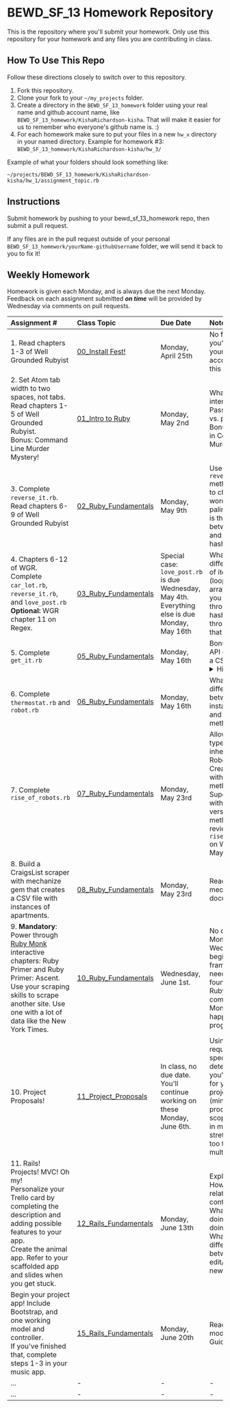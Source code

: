 BEWD_SF_13 Homework Repository
=============================

This is the repository where you'll submit your homework. Only use this repository for your homework and any files you are contributing in class.

How To Use This Repo
-----------------------

Follow these directions closely to switch over to this repository.

1. Fork this repository.
2. Clone your fork to your ```~/my_projects``` folder.
3. Create a directory in the ```BEWD_SF_13_homework``` folder using your real name and github account name, like ```BEWD_SF_13_homework/KishaRichardson-kisha```. That will make it easier for us to remember who everyone's github name is. :)
4. For each homework make sure to put your files in a new `hw_x` directory in your named directory.   Example for homework #3: `BEWD_SF_13_homework/KishaRichardson-kisha/hw_3/`

Example of what your folders should look something like:

```
~/projects/BEWD_SF_13_homework/KishaRichardson-kisha/hw_1/assignment_topic.rb
```

Instructions
-------------
Submit homework by pushing to your bewd_sf_13_homework repo, then submit a pull request. 

If any files are in the pull request outside of your personal `BEWD_SF_13_homework/yourName-githubUsername` folder, we will send it back to you to fix it!

Weekly Homework
----------------

Homework is given each Monday, and is always due the next Monday. Feedback on each assignment submitted **_on time_** will be provided by Wednesday via comments on pull requests.

| Assignment # | Class Topic | Due Date | Notes |
| :----------- | :---------- | :------- | :------------ |
| 1. Read chapters 1-3 of Well Grounded Rubyist | [00_Install Fest!](https://github.com/ga-students/bewd_sf_13/blob/master/00_Install_Fest/install_instructions.md) | Monday, April 25th | No feedback, you're keeping yourself accountable for this one :-) |
| 2. Set Atom tab width to two spaces, not tabs.<br/> Read chapters 1-5 of Well Grounded Rubyist.<br/> Bonus: Command Line Murder Mystery! | [01_Intro to Ruby](https://github.com/ga-students/bewd_sf_13/tree/master/01_Intro) | Monday, May 2nd | What is string interpolation?<br> Pass by reference vs. pass by value?<br> Bonus: Who did it in Command Line Murder Mystery? |
| 3. Complete `reverse_it.rb`.<br>Read chapters 6-9 of Well Grounded Rubyist | [02_Ruby_Fundamentals](https://github.com/ga-students/bewd_sf_13/tree/master/02_Ruby_Fundamentals) | Monday, May 9th | Use the `reverse_it.rb` method you write to check if the word given is a palindrome. What is the difference between an array and a hash/object? |
| 4. Chapters 6-12 of WGR.<br> Complete `car_lot.rb`, `reverse_it.rb`, and `love_post.rb`<br> **Optional:** WGR chapter 11 on Regex.| [03_Ruby_Fundamentals](https://github.com/ga-students/bewd_sf_13/tree/master/03_Ruby_Fundamentals) | Special case: `love_post.rb` is due Wednesday, May 4th. Everything else is due Monday, May 16th | What are a few different methods of iterating (looping) through arrays? How can you iterate through keys of a hash? Iterate through values of that same hash. |
| 5. Complete `get_it.rb` | [05_Ruby_Fundamentals](https://github.com/ga-students/bewd_sf_13/tree/master/05_Ruby_Fundamentals) | Monday, May 16th | Bonus: Store your API call results in a CSV.<br><details><summary>Hint:</summary><p> Use the CSV gem.</p></details>|
| 6. Complete `thermostat.rb` and `robot.rb` | [06_Ruby_Fundamentals](https://github.com/ga-students/bewd_sf_13/tree/master/06_Ruby_Fundamentals) | Monday, May 16th | What is the difference between an instance method and a class method? |
| 7. Complete `rise_of_robots.rb` | [07_Ruby_Fundamentals](https://github.com/ga-students/bewd_sf_13/tree/master/07_Ruby_Fundamentals) | Monday, May 23rd | Allow multiple types of robots to inherit from the Robot class. Create Androids with basic methods, and Super Androids with better versions of those methods. We'll review `rise_of_robots.rb` on Wednesday, May 18th. |
| 8. Build a CraigsList scraper with mechanize gem that creates a CSV file with instances of apartments. | [08_Ruby_Fundamentals](https://github.com/ga-students/bewd_sf_13/tree/master/08_Ruby_Fundamentals) | Monday, May 23rd | Read through mechanize documentation. |
| 9. **Mandatory**: Power through [Ruby Monk](https://rubymonk.com/) interactive chapters: Ruby Primer and Ruby Primer: Ascent.<br> Use your scraping skills to scrape another site. Use one with a lot of data like the New York Times. | [10_Ruby_Fundamentals]() | Wednesday, June 1st. | No class on Monday. Wednesday we begin the Rails framework. You'll need a solid foundation in Ruby, so complete Ruby Monk to be a happy programmer. |
| 10. Project Proposals! | [11_Project_Proposals](https://github.com/ga-students/bewd_sf_13/tree/master/11_Project_Proposal_Basics) | In class, no due date. You'll continue working on these Monday, June 6th. | Using the requirements specified, determine what you'd like to build for your final project MVP (minimum viable product). Keep scope of your app in mind - don't stretch yourself too thin with multiple features. |
| 11. Rails! Projects! MVC! Oh my! <br>Personalize your Trello card by completing the description and adding possible features to your app.<br>Create the animal app. Refer to your scaffolded app and slides when you get stuck. | [12_Rails_Fundamentals](https://github.com/ga-students/bewd_sf_13/tree/master/12_Rails_Fundamentals/slides) | Monday, June 13th | Exploring MVC: <br>How do links relate to the controller? <br>What is resources doing (hint: it's doing a _lot_)? What's the difference between edit/update and new/create? |
| Begin your project app! Include Bootstrap, and one working model and controller. <br>If you've finished that, complete steps 1-3 in your music app. | [15_Rails_Fundamentals](https://github.com/ga-students/bewd_sf_13/tree/master/15_Rails_Fundamentals%20/code_snippets) | Monday, June 20th | Read about models in Rails Guides. |
| ...          | -           | - | - |
| ...          | -           | - | - |
